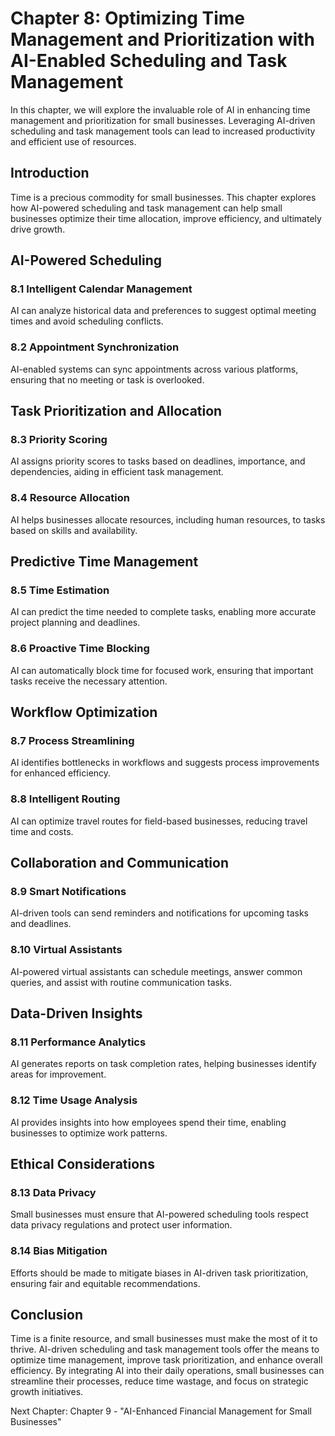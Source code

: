 Chapter 8: Optimizing Time Management and Prioritization with AI-Enabled Scheduling and Task Management
=======================================================================================================

In this chapter, we will explore the invaluable role of AI in enhancing time management and prioritization for small businesses. Leveraging AI-driven scheduling and task management tools can lead to increased productivity and efficient use of resources.

Introduction
------------

Time is a precious commodity for small businesses. This chapter explores how AI-powered scheduling and task management can help small businesses optimize their time allocation, improve efficiency, and ultimately drive growth.

AI-Powered Scheduling
---------------------

### 8.1 Intelligent Calendar Management

AI can analyze historical data and preferences to suggest optimal meeting times and avoid scheduling conflicts.

### 8.2 Appointment Synchronization

AI-enabled systems can sync appointments across various platforms, ensuring that no meeting or task is overlooked.

Task Prioritization and Allocation
----------------------------------

### 8.3 Priority Scoring

AI assigns priority scores to tasks based on deadlines, importance, and dependencies, aiding in efficient task management.

### 8.4 Resource Allocation

AI helps businesses allocate resources, including human resources, to tasks based on skills and availability.

Predictive Time Management
--------------------------

### 8.5 Time Estimation

AI can predict the time needed to complete tasks, enabling more accurate project planning and deadlines.

### 8.6 Proactive Time Blocking

AI can automatically block time for focused work, ensuring that important tasks receive the necessary attention.

Workflow Optimization
---------------------

### 8.7 Process Streamlining

AI identifies bottlenecks in workflows and suggests process improvements for enhanced efficiency.

### 8.8 Intelligent Routing

AI can optimize travel routes for field-based businesses, reducing travel time and costs.

Collaboration and Communication
-------------------------------

### 8.9 Smart Notifications

AI-driven tools can send reminders and notifications for upcoming tasks and deadlines.

### 8.10 Virtual Assistants

AI-powered virtual assistants can schedule meetings, answer common queries, and assist with routine communication tasks.

Data-Driven Insights
--------------------

### 8.11 Performance Analytics

AI generates reports on task completion rates, helping businesses identify areas for improvement.

### 8.12 Time Usage Analysis

AI provides insights into how employees spend their time, enabling businesses to optimize work patterns.

Ethical Considerations
----------------------

### 8.13 Data Privacy

Small businesses must ensure that AI-powered scheduling tools respect data privacy regulations and protect user information.

### 8.14 Bias Mitigation

Efforts should be made to mitigate biases in AI-driven task prioritization, ensuring fair and equitable recommendations.

Conclusion
----------

Time is a finite resource, and small businesses must make the most of it to thrive. AI-driven scheduling and task management tools offer the means to optimize time management, improve task prioritization, and enhance overall efficiency. By integrating AI into their daily operations, small businesses can streamline their processes, reduce time wastage, and focus on strategic growth initiatives.

Next Chapter: Chapter 9 - "AI-Enhanced Financial Management for Small Businesses"
